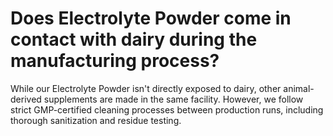 # Does Electrolyte Powder come in contact with dairy during the manufacturing process?

While our Electrolyte Powder isn't directly exposed to dairy, other animal-derived supplements are made in the same facility. However, we follow strict GMP-certified cleaning processes between production runs, including thorough sanitization and residue testing.